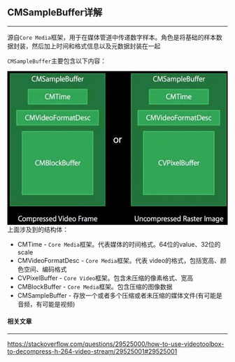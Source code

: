 ## CMSampleBuffer详解

-----

源自`Core Media`框架，用于在媒体管道中传递数字样本。角色是将基础的样本数据封装，然后加上时间和格式信息以及元数据封装在一起

`CMSampleBuffer`主要包含以下内容：

<img src='../../img/7.jpg' align=left>

上面涉及到的结构体：

- CMTime - `Core Media`框架。代表媒体的时间格式。64位的value、32位的scale
- CMVideoFormatDesc - `Core Media`框架。代表 video的格式，包括宽高、颜色空间、编码格式
- CVPixelBuffer - `Core Video`框架。包含未压缩的像素格式、宽高
- CMBlockBuffer - `Core Media`框架。包含压缩的图像数据
- CMSampleBuffer - 存放一个或者多个压缩或者未压缩的媒体文件(有可能是音频，有可能是视频)









#### 相关文章

-----------

https://stackoverflow.com/questions/29525000/how-to-use-videotoolbox-to-decompress-h-264-video-stream/29525001#29525001